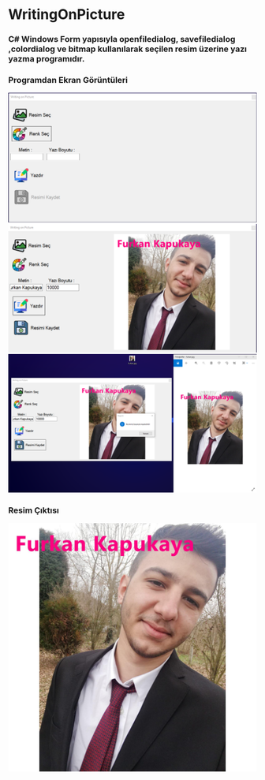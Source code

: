 # WritingOnPicture
### C# Windows Form yapısıyla openfiledialog, savefiledialog ,colordialog ve bitmap kullanılarak seçilen resim üzerine yazı yazma programıdır.
### Programdan Ekran Görüntüleri
<img src="https://github.com/furkankapukayaa/WritingOnPicture/blob/main/Images/0.png" width="600px"> <br>
<img src="https://github.com/furkankapukayaa/WritingOnPicture/blob/main/Images/1.png" width="600px"> <br>
<img src="https://github.com/furkankapukayaa/WritingOnPicture/blob/main/Images/2.png" width="600px"> <br>
### Resim Çıktısı <br>
<img src="https://github.com/furkankapukayaa/WritingOnPicture/blob/main/Images/furkan.jpg" width="600px">
